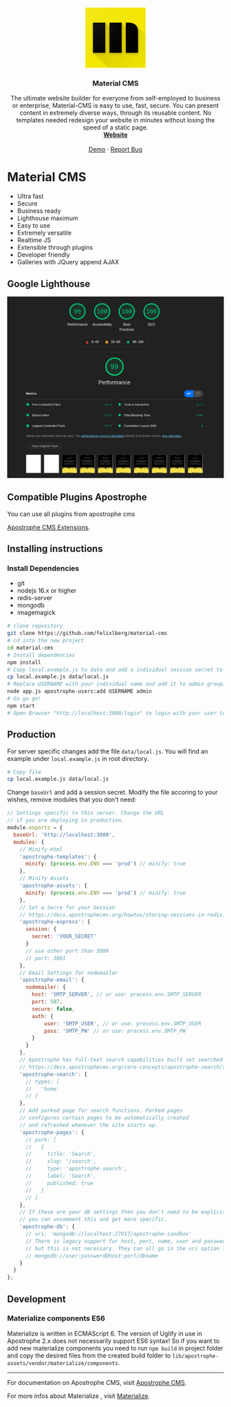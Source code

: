 <p align="center">
  <a href="https://github.com/Material-CMS/material-cms">
    <img src="logo.png" alt="Logo" width="140" height="140">
  </a>

  <h3 align="center">Material CMS</h3>

  <p align="center">
    The ultimate website builder for everyone from self-employed to business or enterprise, Material-CMS is easy to use, fast, secure. You can present content in extremely diverse ways, through its reusable content. No templates needed redesign your website in minutes without losing the speed of a static page.
    <br />
    <a href="https://material-cms.com/"><strong>Website</strong></a>
    <br />
    <br />
    <a href="https://demo.material-cms.com/">Demo</a>
    ·
    <a href="https://github.com/Material-CMS/material-cms/issues">Report Bug</a>
  </p>
</p>

# Material CMS

- Ultra fast
- Secure
- Business ready
- Lighthouse maximum
- Easy to use
- Extremely versatile
- Realtime JS
- Extensible through plugins
- Developer friendly
- Galleries with JQuery append AJAX

## Google Lighthouse

![Screenshot](lighthouse.png)

## Compatible Plugins Apostrophe

You can use all plugins from apostrophe cms

[Apostrophe CMS Extensions](https://apostrophecms.com/extensions).

## Installing instructions

### Install Dependencies
- git
- nodejs 16.x or higher
- redis-server
- mongodb
- imagemagick

```bash
# clone repository
git clone https://github.com/felixlberg/material-cms
# cd into the new project
cd material-cms
# Install dependencies
npm install
# Copy local.example.js to data and add a individual session secret to be able to login
cp local.example.js data/local.js
# Replace USERNAME with your individual name and add it to admin group; prompts for password
node app.js apostrophe-users:add USERNAME admin
# Go go go!
npm start
# Open Browser "http://localhost:3000/login" to login with your user to add content
```

## Production

For server specific changes add the file `data/local.js`.
You will find an example under `local.example.js` in root directory.

```bash
# Copy file
cp local.example.js data/local.js
```

Change `baseUrl` and add a session secret.
Modify the file accoring to your wishes, remove modules that you don't need:

```javascript
// Settings specific to this server. Change the URL
// if you are deploying in production.
module.exports = {
  baseUrl: 'http://localhost:3000',
  modules: {
    // Minify Html
    'apostrophe-templates': {
      minify: (process.env.ENV === 'prod') // minify: true
    },
    // Minify Assets
    'apostrophe-assets': {
      minify: (process.env.ENV === 'prod') // minify: true
    },
    // Set a Secre for your Session
    // https://docs.apostrophecms.org/howtos/storing-sessions-in-redis.html#what-about-caches
    'apostrophe-express': {
      session: {
        secret: 'YOUR_SECRET'
      }
      // use other port than 3000
      // port: 3001
    },
    // Email Settings for nodemailer
    'apostrophe-email': {
      nodemailer: {
        host: 'SMTP_SERVER', // or use: process.env.SMTP_SERVER
        port: 587,
        secure: false,
        auth: {
            user: 'SMTP_USER', // or use: process.env.SMTP_USER
            pass: 'SMTP_PW' // or use: process.env.SMTP_PW
        }
      }
    },
    // Apostrophe has full-text search capabilities built set searched pages here
    // https://docs.apostrophecms.org/core-concepts/apostrophe-search/search.html
    'apostrophe-search': {
      // types: [
      //   'home'
      // ]
    },
    // Add parked page for search functions. Parked pages
    // configures certain pages to be automatically created
    // and refreshed whenever the site starts up.
    'apostrophe-pages': {
      // park: [
      //   {
      //     title: 'Search',
      //     slug: '/search',
      //     type: 'apostrophe-search',
      //     label: 'Search',
      //     published: true
      //   }
      // ]
    },
    // If these are your db settings then you don't need to be explicit. If not
    // you can uncomment this and get more specific.
    'apostrophe-db': {
      // uri: 'mongodb://localhost:27017/apostrophe-sandbox'
      // There is legacy support for host, port, name, user and password options,
      // but this is not necessary. They can all go in the uri option like this:
      // mongodb://user:password@host:port/dbname
    }
  }
};

```


## Development

### Materialize components ES6

Materialize is written in ECMAScript 6. The version of Uglify in use in Apostrophe 2.x does not necessarily support ES6 syntax! So if you want to add new materialize components you need to run `npm build` in project folder and copy the desired files from the created build folder to `lib/apostrophe-assets/vendor/materialize/components`.

----

For documentation on Apostrophe CMS, visit [Apostrophe CMS](https://docs.apostrophecms.org/).

For more infos about Materialize , visit [Materialize](https://materializecss.com/).
